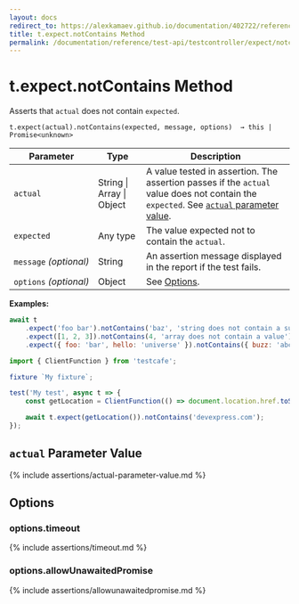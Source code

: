 ```yaml
---
layout: docs
redirect_to: https://alexkamaev.github.io/documentation/402722/reference/test-api/testcontroller/expect/notcontains
title: t.expect.notContains Method
permalink: /documentation/reference/test-api/testcontroller/expect/notcontains.html
---
```

# t.expect.notContains Method

Asserts that `actual` does not contain `expected`.

```text
t.expect(actual).notContains(expected, message, options)  → this | Promise<unknown>
```

Parameter              | Type                                              | Description
---------------------- | ------------------------------------------------- | ------------------------------------------------------------------------------------------------------------------
`actual`             | String &#124; Array &#124; Object | A value tested in assertion. The assertion passes if the `actual` value does not contain the `expected`. See [`actual` parameter value](#actual-parameter-value).
`expected`             | Any type | The value expected not to contain the `actual`.
`message`&#160;*(optional)* | String   | An assertion message displayed in the report if the test fails.
`options`&#160;*(optional)* | Object   | See [Options](#options).

**Examples:**

```js
await t
    .expect('foo bar').notContains('baz', 'string does not contain a substring')
    .expect([1, 2, 3]).notContains(4, 'array does not contain a value')
    .expect({ foo: 'bar', hello: 'universe' }).notContains({ buzz: 'abc' }, 'object does not contain a property');
```

```js
import { ClientFunction } from 'testcafe';

fixture `My fixture`;

test('My test', async t => {
    const getLocation = ClientFunction(() => document.location.href.toString());

    await t.expect(getLocation()).notContains('devexpress.com');
});
```

## `actual` Parameter Value

{% include assertions/actual-parameter-value.md %}

## Options

### options.timeout

{% include assertions/timeout.md %}

### options.allowUnawaitedPromise

{% include assertions/allowunawaitedpromise.md %}
